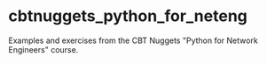 # cbtnuggets_python_for_neteng

Examples and exercises from the CBT Nuggets "Python for Network Engineers" course.
